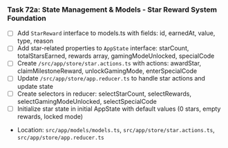 ### Task 72a: State Management & Models - Star Reward System Foundation
- [ ] Add `StarReward` interface to models.ts with fields: id, earnedAt, value, type, reason
- [ ] Add star-related properties to `AppState` interface: starCount, totalStarsEarned, rewards array, gamingModeUnlocked, specialCode
- [ ] Create `/src/app/store/star.actions.ts` with actions: awardStar, claimMilestoneReward, unlockGamingMode, enterSpecialCode
- [ ] Update `/src/app/store/app.reducer.ts` to handle star actions and update state
- [ ] Create selectors in reducer: selectStarCount, selectRewards, selectGamingModeUnlocked, selectSpecialCode
- [ ] Initialize star state in initial AppState with default values (0 stars, empty rewards, locked mode)
- Location: `src/app/models/models.ts`, `src/app/store/star.actions.ts`, `src/app/store/app.reducer.ts`
